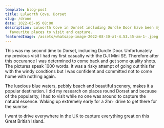 ```yaml
---
template: blog-post
title: Lulworth Cove, Dorset
slug: /drone
date: 2022-05-05 08:00
description: Lulworth Cove in Dorset including Durdle Door have been my
  favourite places to visit and capture.
featuredImage: /assets/whatsapp-image-2022-08-30-at-4.53.45-am-1-.jpeg
---
```

This was my second time to Dorset, including Durdle Door. Unfortunately my previous visit I had my first casualty with the DJI Mini SE. Therefore after this occurance I was determined to come back and get some quality shots. The pictures speak 1000 words. It was a risky attempt of going out this far with the windy condtions but I was confident and committed not to come home with nothing again.

The luscious blue waters, pebbly beach and beautiful scenery, makes it a popular destination. I did my research on places round Dorset and because of the popularity, I had to visit while no one was around to capture the natural essence. Waking up extremely early for a 2hr+ drive to get there for the sunrise.

I want to drive everywhere in the UK to capture everything great on this Great British Island.
